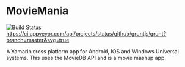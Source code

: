 # MovieMania

[![Build Status](https://travis-ci.org/PradeepLoganathan/MovieMania.svg?branch=master)](https://travis-ci.org/PradeepLoganathan/MovieMania)
https://ci.appveyor.com/api/projects/status/github/gruntjs/grunt?branch=master&svg=true

A Xamarin cross platform app for Android, IOS and Windows Universal systems. This uses the MovieDB API and is a movie mashup app.
